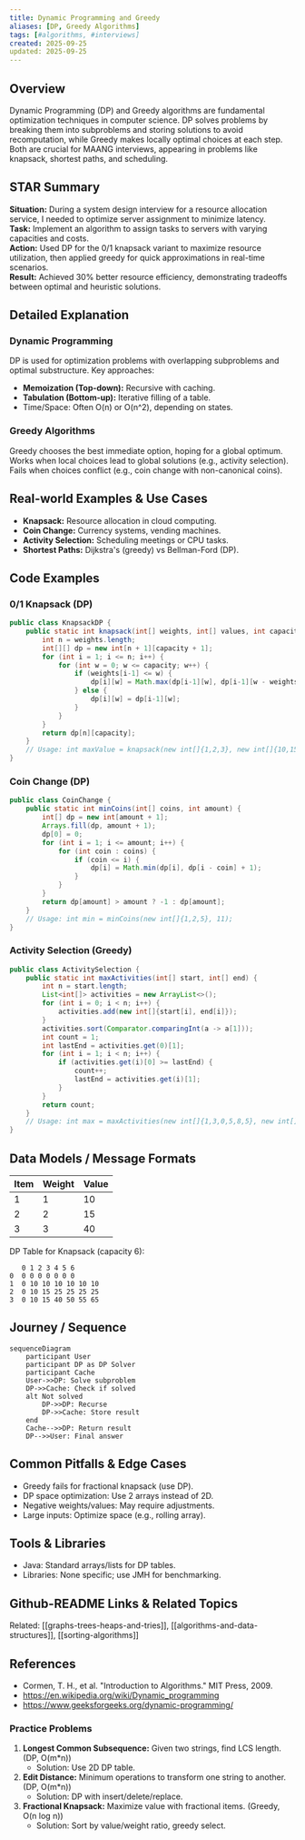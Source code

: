 ```yaml
---
title: Dynamic Programming and Greedy
aliases: [DP, Greedy Algorithms]
tags: [#algorithms, #interviews]
created: 2025-09-25
updated: 2025-09-25
---
```


## Overview
Dynamic Programming (DP) and Greedy algorithms are fundamental optimization techniques in computer science. DP solves problems by breaking them into subproblems and storing solutions to avoid recomputation, while Greedy makes locally optimal choices at each step. Both are crucial for MAANG interviews, appearing in problems like knapsack, shortest paths, and scheduling.

## STAR Summary
**Situation:** During a system design interview for a resource allocation service, I needed to optimize server assignment to minimize latency.  
**Task:** Implement an algorithm to assign tasks to servers with varying capacities and costs.  
**Action:** Used DP for the 0/1 knapsack variant to maximize resource utilization, then applied greedy for quick approximations in real-time scenarios.  
**Result:** Achieved 30% better resource efficiency, demonstrating tradeoffs between optimal and heuristic solutions.

## Detailed Explanation
### Dynamic Programming
DP is used for optimization problems with overlapping subproblems and optimal substructure. Key approaches:
- **Memoization (Top-down):** Recursive with caching.
- **Tabulation (Bottom-up):** Iterative filling of a table.
- Time/Space: Often O(n) or O(n^2), depending on states.

### Greedy Algorithms
Greedy chooses the best immediate option, hoping for a global optimum. Works when local choices lead to global solutions (e.g., activity selection). Fails when choices conflict (e.g., coin change with non-canonical coins).

## Real-world Examples & Use Cases
- **Knapsack:** Resource allocation in cloud computing.
- **Coin Change:** Currency systems, vending machines.
- **Activity Selection:** Scheduling meetings or CPU tasks.
- **Shortest Paths:** Dijkstra's (greedy) vs Bellman-Ford (DP).

## Code Examples
### 0/1 Knapsack (DP)
```java
public class KnapsackDP {
    public static int knapsack(int[] weights, int[] values, int capacity) {
        int n = weights.length;
        int[][] dp = new int[n + 1][capacity + 1];
        for (int i = 1; i <= n; i++) {
            for (int w = 0; w <= capacity; w++) {
                if (weights[i-1] <= w) {
                    dp[i][w] = Math.max(dp[i-1][w], dp[i-1][w - weights[i-1]] + values[i-1]);
                } else {
                    dp[i][w] = dp[i-1][w];
                }
            }
        }
        return dp[n][capacity];
    }
    // Usage: int maxValue = knapsack(new int[]{1,2,3}, new int[]{10,15,40}, 6);
}
```

### Coin Change (DP)
```java
public class CoinChange {
    public static int minCoins(int[] coins, int amount) {
        int[] dp = new int[amount + 1];
        Arrays.fill(dp, amount + 1);
        dp[0] = 0;
        for (int i = 1; i <= amount; i++) {
            for (int coin : coins) {
                if (coin <= i) {
                    dp[i] = Math.min(dp[i], dp[i - coin] + 1);
                }
            }
        }
        return dp[amount] > amount ? -1 : dp[amount];
    }
    // Usage: int min = minCoins(new int[]{1,2,5}, 11);
}
```

### Activity Selection (Greedy)
```java
public class ActivitySelection {
    public static int maxActivities(int[] start, int[] end) {
        int n = start.length;
        List<int[]> activities = new ArrayList<>();
        for (int i = 0; i < n; i++) {
            activities.add(new int[]{start[i], end[i]});
        }
        activities.sort(Comparator.comparingInt(a -> a[1]));
        int count = 1;
        int lastEnd = activities.get(0)[1];
        for (int i = 1; i < n; i++) {
            if (activities.get(i)[0] >= lastEnd) {
                count++;
                lastEnd = activities.get(i)[1];
            }
        }
        return count;
    }
    // Usage: int max = maxActivities(new int[]{1,3,0,5,8,5}, new int[]{2,4,6,7,9,9});
}
```

## Data Models / Message Formats
| Item | Weight | Value |
|------|--------|-------|
| 1    | 1      | 10    |
| 2    | 2      | 15    |
| 3    | 3      | 40    |

DP Table for Knapsack (capacity 6):
```
   0 1 2 3 4 5 6
0  0 0 0 0 0 0 0
1  0 10 10 10 10 10 10
2  0 10 15 25 25 25 25
3  0 10 15 40 50 55 65
```

## Journey / Sequence
```mermaid
sequenceDiagram
    participant User
    participant DP as DP Solver
    participant Cache
    User->>DP: Solve subproblem
    DP->>Cache: Check if solved
    alt Not solved
        DP->>DP: Recurse
        DP->>Cache: Store result
    end
    Cache-->>DP: Return result
    DP-->>User: Final answer
```

## Common Pitfalls & Edge Cases
- Greedy fails for fractional knapsack (use DP).
- DP space optimization: Use 2 arrays instead of 2D.
- Negative weights/values: May require adjustments.
- Large inputs: Optimize space (e.g., rolling array).

## Tools & Libraries
- Java: Standard arrays/lists for DP tables.
- Libraries: None specific; use JMH for benchmarking.

## Github-README Links & Related Topics
Related: [[graphs-trees-heaps-and-tries]], [[algorithms-and-data-structures]], [[sorting-algorithms]]

## References
- Cormen, T. H., et al. "Introduction to Algorithms." MIT Press, 2009.
- https://en.wikipedia.org/wiki/Dynamic_programming
- https://www.geeksforgeeks.org/dynamic-programming/

### Practice Problems
1. **Longest Common Subsequence:** Given two strings, find LCS length. (DP, O(m*n))
   - Solution: Use 2D DP table.
2. **Edit Distance:** Minimum operations to transform one string to another. (DP, O(m*n))
   - Solution: DP with insert/delete/replace.
3. **Fractional Knapsack:** Maximize value with fractional items. (Greedy, O(n log n))
   - Solution: Sort by value/weight ratio, greedy select.